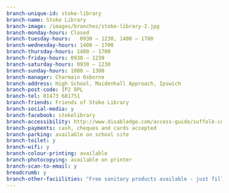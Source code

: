 ```yaml
---
branch-unique-id: stoke-library
branch-name: Stoke Library
branch-image: /images/branches/stoke-library-2.jpg
branch-monday-hours: Closed
branch-tuesday-hours:	0930 – 1230, 1400 – 1700
branch-wednesday-hours: 1400 – 1700
branch-thursday-hours: 1400 – 1700
branch-friday-hours: 0930 – 1230
branch-saturday-hours: 0930 – 1230
branch-sunday-hours: 1000 – 1300
branch-manager: Charmain Osborne
branch-address: High School, Maidenhall Approach, Ipswich
branch-post-code: IP2 8PL
branch-tel: 01473 681751
branch-friends: Friends of Stoke Library
branch-social-media: y
branch-facebook: stokelibrary
branch-accessibility: http://www.disabledgo.com/access-guide/suffolk-county-council/stoke-library-2
branch-payments: cash, cheques and cards accepted
branch-parking: available on school site
branch-toilet: y
branch-wifi: y
branch-colour-printing: available
branch-photocopying: available on printer
branch-scan-to-email: y
breadcrumb: y
branch-other-faciilities: "Free sanitary products available - just fill in a form and hand it to a member of staff"
---
```

